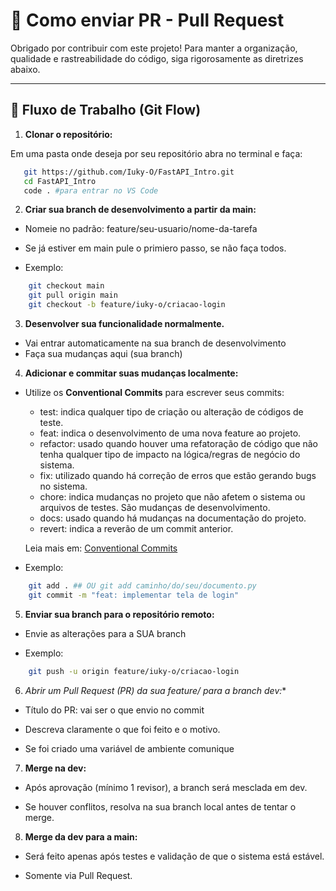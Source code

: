 # 📘 Como enviar PR - Pull Request

Obrigado por contribuir com este projeto! Para manter a organização, qualidade e rastreabilidade do código, siga rigorosamente as diretrizes abaixo.

---

## 📌 Fluxo de Trabalho (Git Flow)

1. **Clonar o repositório:**

Em uma pasta onde deseja por seu repositório abra no terminal e faça:

```bash
   git https://github.com/Iuky-O/FastAPI_Intro.git
   cd FastAPI_Intro
   code . #para entrar no VS Code
```

2. **Criar sua branch de desenvolvimento a partir da main:**

- Nomeie no padrão: feature/seu-usuario/nome-da-tarefa

- Se já estiver em main pule o primiero passo, se não faça todos.

- Exemplo:
```bash
    git checkout main
    git pull origin main
    git checkout -b feature/iuky-o/criacao-login
```

3. **Desenvolver sua funcionalidade normalmente.**

- Vai entrar automaticamente na sua branch de desenvolvimento
- Faça sua mudanças aqui (sua branch)

4. **Adicionar e commitar suas mudanças localmente:**

- Utilize os **Conventional Commits** para escrever seus commits:
    - test: indica qualquer tipo de criação ou alteração de códigos de teste.
    - feat: indica o desenvolvimento de uma nova feature ao projeto.
    - refactor: usado quando houver uma refatoração de código que não tenha qualquer tipo de impacto na lógica/regras de negócio do sistema.
    - fix: utilizado quando há correção de erros que estão gerando bugs no sistema.
    - chore: indica mudanças no projeto que não afetem o sistema ou arquivos de testes. São mudanças de desenvolvimento.
    - docs: usado quando há mudanças na documentação do projeto.
    - revert: indica a reverão de um commit anterior.

    Leia mais em: [Conventional Commits](https://medium.com/linkapi-solutions/conventional-commits-pattern-3778d1a1e657)

- Exemplo:

```bash
    git add . ## OU git add caminho/do/seu/documento.py
    git commit -m "feat: implementar tela de login"
```

5. **Enviar sua branch para o repositório remoto:**

- Envie as alterações para a SUA branch

- Exemplo:
```bash
    git push -u origin feature/iuky-o/criacao-login
```

6. **Abrir um Pull Request (PR) da sua feature/* para a branch dev:**

- Título do PR: vai ser o que envio no commit

- Descreva claramente o que foi feito e o motivo.

- Se foi criado uma variável de ambiente comunique

7. **Merge na dev:**

- Após aprovação (mínimo 1 revisor), a branch será mesclada em dev.

- Se houver conflitos, resolva na sua branch local antes de tentar o merge.

8. **Merge da dev para a main:**

- Será feito apenas após testes e validação de que o sistema está estável.

- Somente via Pull Request.
